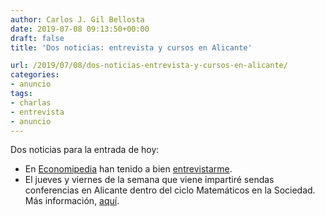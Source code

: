 ```yaml
---
author: Carlos J. Gil Bellosta
date: 2019-07-08 09:13:50+00:00
draft: false
title: 'Dos noticias: entrevista y cursos en Alicante'

url: /2019/07/08/dos-noticias-entrevista-y-cursos-en-alicante/
categories:
- anuncio
tags:
- charlas
- entrevista
- anuncio
---
```


Dos noticias para la entrada de hoy:

* En [Economipedia](https://economipedia.com/) han tenido a bien [entrevistarme](https://economipedia.com/actual/entrevista-a-carlos-gil-bellosta-para-un-economista-excel-no-es-suficiente.html).
* El jueves y viernes de la semana que viene impartiré sendas conferencias en Alicante dentro del ciclo Matemáticos en la Sociedad. Más información, [aquí](https://web.ua.es/es/verano/2019/campus/matematicos-en-la-sociedad.html).

